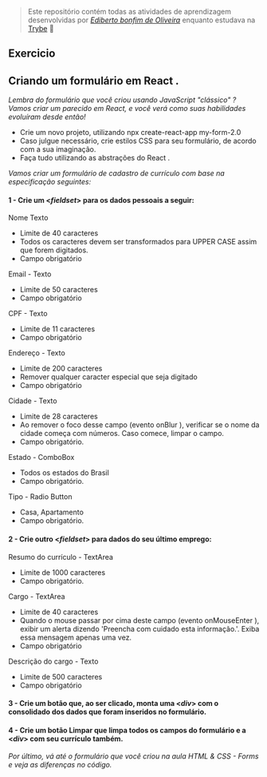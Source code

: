 > Este repositório contém todas as atividades de aprendizagem desenvolvidas por _[Ediberto bonfim de Oliveira](https://www.linkedin.com/in/ediberto-b-oliveira-872926178/)_ enquanto estudava na [Trybe](https://www.betrybe.com/) :rocket:

## Exercicio

## Criando um formulário em React .

_Lembra do formulário que você criou usando JavaScript "clássico" ? Vamos criar um parecido em React, e você verá como suas habilidades evoluíram desde então!_

- Crie um novo projeto, utilizando npx create-react-app my-form-2.0
- Caso julgue necessário, crie estilos CSS para seu formulário, de acordo com a sua imaginação.
- Faça tudo utilizando as abstrações do React .

_Vamos criar um formulário de cadastro de currículo com base na especificação seguintes:_

#### 1 - Crie um <_fieldset_> para os dados pessoais a seguir:

Nome Texto

- Limite de 40 caracteres
- Todos os caracteres devem ser transformados para UPPER CASE assim que forem digitados.
- Campo obrigatório

Email - Texto

- Limite de 50 caracteres
- Campo obrigatório

CPF - Texto

- Limite de 11 caracteres
- Campo obrigatório

Endereço - Texto

- Limite de 200 caracteres
- Remover qualquer caracter especial que seja digitado
- Campo obrigatório

Cidade - Texto

- Limite de 28 caracteres
- Ao remover o foco desse campo (evento onBlur ), verificar se o nome da cidade começa com números. Caso comece, limpar o campo.
- Campo obrigatório.

Estado - ComboBox

- Todos os estados do Brasil
- Campo obrigatório.

Tipo - Radio Button

- Casa, Apartamento
- Campo obrigatório.

#### 2 - Crie outro <_fieldset_> para dados do seu último emprego:

Resumo do currículo - TextArea

- Limite de 1000 caracteres
- Campo obrigatório.

Cargo - TextArea

- Limite de 40 caracteres
- Quando o mouse passar por cima deste campo (evento onMouseEnter ), exibir um alerta dizendo 'Preencha com cuidado esta informação.'. Exiba essa mensagem apenas uma vez.
- Campo obrigatório

Descrição do cargo - Texto

- Limite de 500 caracteres
- Campo obrigatório

#### 3 - Crie um botão que, ao ser clicado, monta uma <_div_> com o consolidado dos dados que foram inseridos no formulário.

#### 4 - Crie um botão Limpar que limpa todos os campos do formulário e a <_div_> com seu currículo também.

_Por último, vá até o formulário que você criou na aula HTML & CSS - Forms e veja as diferenças no código._
